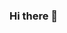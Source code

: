 ### Hi there 👋

<!--
**juliorenanp/juliorenanp** is a ✨ _special_ ✨ repository because its `README.md` (this file) appears on your GitHub profile.

Here are some ideas to get you started:

- 🔭 I’m currently working on Santander Bank...
- 🌱 I’m currently learning: Angular, Node, Docker, Typescript and TDD.
- 💬 Ask me about: .Net, Animes, Music and lifestyle.
- 📫 How to reach me: 
[![Github Badge](https://img.shields.io/badge/-Github-000?style=flat-square&logo=Github&logoColor=white&link=https://github.com/juliorenanp)](https://github.com/juliorenanp)
[![Linkedin Badge](https://img.shields.io/badge/-LinkedIn-blue?style=flat-square&logo=Linkedin&logoColor=white&link=https://www.linkedin.com/in/juliorspinheiros/)](https://www.linkedin.com/in/juliorspinheiros/)

- ⚡ Fun fact: Give me a hi-five.
-->

